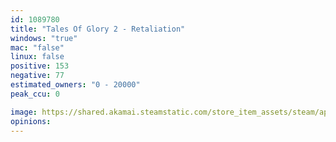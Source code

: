 ```yaml
---
id: 1089780
title: "Tales Of Glory 2 - Retaliation"
windows: "true"
mac: "false"
linux: false
positive: 153
negative: 77
estimated_owners: "0 - 20000"
peak_ccu: 0

image: https://shared.akamai.steamstatic.com/store_item_assets/steam/apps/1089780/header.jpg?t=1610274133
opinions:
---
```

